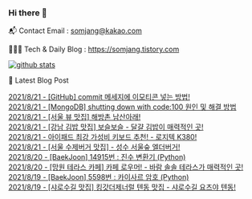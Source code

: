 ### Hi there 👋

📬  Contact Email : somjang@kakao.com

👨🏻‍💻  Tech & Daily Blog : https://somjang.tistory.com

[![github stats](https://github-readme-stats.vercel.app/api?username=SOMJANG&show_icons=true&hide_border=False)](https://somjang.tistory.com)

🤩 Latest Blog Post

[2021/8/21 - [GitHub] commit 메세지에 이모티콘 넣는 방법!](https://somjang.tistory.com/entry/GitHub-commit-%EB%A9%94%EC%84%B8%EC%A7%80%EC%97%90-%EC%9D%B4%EB%AA%A8%ED%8B%B0%EC%BD%98-%EB%84%A3%EB%8A%94-%EB%B0%A9%EB%B2%95-%F0%9F%A4%A9) <br>
[2021/8/21 - [MongoDB] shutting down with code:100 원인 및 해결 방법](https://somjang.tistory.com/entry/MongoDB-shutting-down-with-code100-%EC%9B%90%EC%9D%B8-%EB%B0%8F-%ED%95%B4%EA%B2%B0-%EB%B0%A9%EB%B2%95) <br>
[2021/8/21 - [서울 뷰 맛집] 해방촌 남산아래!](https://somjang.tistory.com/entry/%EC%84%9C%EC%9A%B8-%EB%B7%B0-%EB%A7%9B%EC%A7%91-%ED%95%B4%EB%B0%A9%EC%B4%8C-%EB%82%A8%EC%82%B0%EC%95%84%EB%9E%98) <br>
[2021/8/21 - [강남 김밥 맛집] 보슬보슬 - 달걀 김밥이 매력적인 곳!](https://somjang.tistory.com/entry/%EA%B0%95%EB%82%A8-%EA%B9%80%EB%B0%A5-%EB%A7%9B%EC%A7%91-%EB%B3%B4%EC%8A%AC%EB%B3%B4%EC%8A%AC-%EB%8B%AC%EA%B1%80-%EA%B9%80%EB%B0%A5%EC%9D%B4-%EB%A7%A4%EB%A0%A5%EC%A0%81%EC%9D%B8-%EA%B3%B3) <br>
[2021/8/21 - 아이패드 최강 가성비 키보드 추천! - 로지텍 K380!](https://somjang.tistory.com/entry/%EC%95%84%EC%9D%B4%ED%8C%A8%EB%93%9C-%EC%B5%9C%EA%B0%95-%EA%B0%80%EC%84%B1%EB%B9%84-%ED%82%A4%EB%B3%B4%EB%93%9C-%EC%B6%94%EC%B2%9C-%EB%A1%9C%EC%A7%80%ED%85%8D-K380) <br>
[2021/8/21 - [서울 수제버거 맛집] - 성수 서울숲 엘더버거!](https://somjang.tistory.com/entry/%EC%84%9C%EC%9A%B8-%EC%88%98%EC%A0%9C%EB%B2%84%EA%B1%B0-%EB%A7%9B%EC%A7%91-%EC%84%B1%EC%88%98-%EC%84%9C%EC%9A%B8%EC%88%B2-%EC%97%98%EB%8D%94%EB%B2%84%EA%B1%B0) <br>
[2021/8/20 - [BaekJoon] 14915번 : 진수 변환기 (Python)](https://somjang.tistory.com/entry/BaekJoon-14915%EB%B2%88-%EC%A7%84%EC%88%98-%EB%B3%80%ED%99%98%EA%B8%B0-Python) <br>
[2021/8/20 - [망원 테라스 카페] 카페 로우머! - 바람 솔솔 테라스가 매력적인 곳!](https://somjang.tistory.com/entry/%EB%A7%9D%EC%9B%90-%ED%85%8C%EB%9D%BC%EC%8A%A4-%EC%B9%B4%ED%8E%98-%EC%B9%B4%ED%8E%98-%EB%A1%9C%EC%9A%B0%EB%A8%B8-%EB%B0%94%EB%9E%8C-%EC%86%94%EC%86%94-%ED%85%8C%EB%9D%BC%EC%8A%A4%EA%B0%80-%EB%A7%A4%EB%A0%A5%EC%A0%81%EC%9D%B8-%EA%B3%B3) <br>
[2021/8/19 - [BaekJoon] 5598번 : 카이사르 암호 (Python)](https://somjang.tistory.com/entry/BaekJoon-5598%EB%B2%88-%EC%B9%B4%EC%9D%B4%EC%82%AC%EB%A5%B4-%EC%95%94%ED%98%B8-Python) <br>
[2021/8/19 - [샤로수길 맛집] 킹갓더제너럴 텐동 맛집 - 샤로수길 요츠야 텐동!](https://somjang.tistory.com/entry/%EC%83%A4%EB%A1%9C%EC%88%98%EA%B8%B8-%EB%A7%9B%EC%A7%91-%ED%82%B9%EA%B0%93%EB%8D%94%EC%A0%9C%EB%84%88%EB%9F%B4-%ED%85%90%EB%8F%99-%EB%A7%9B%EC%A7%91-%EC%83%A4%EB%A1%9C%EC%88%98%EA%B8%B8-%EC%9A%94%EC%B8%A0%EC%95%BC-%ED%85%90%EB%8F%99) <br>
